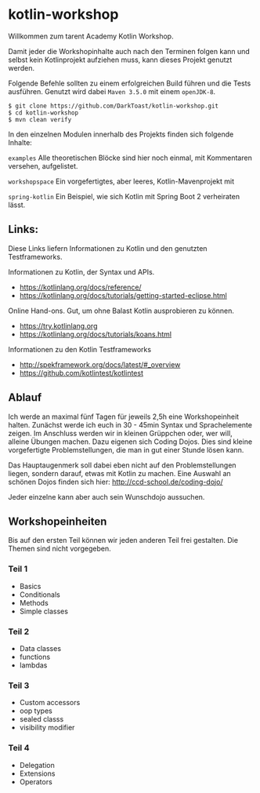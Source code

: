 # kotlin-workshop

Willkommen zum tarent Academy Kotlin Workshop.

Damit jeder die Workshopinhalte auch nach den Terminen folgen kann und selbst kein Kotlinprojekt aufziehen muss, kann dieses Projekt genutzt werden.

Folgende Befehle sollten zu einem erfolgreichen Build führen und die Tests ausführen. Genutzt wird dabei `Maven 3.5.0` mit einem `openJDK-8`.

    $ git clone https://github.com/DarkToast/kotlin-workshop.git
    $ cd kotlin-workshop
    $ mvn clean verify

In den einzelnen Modulen innerhalb des Projekts finden sich folgende Inhalte: 

`examples` Alle theoretischen Blöcke sind hier noch einmal, mit Kommentaren versehen, aufgelistet.  

`workshopspace` Ein vorgefertigtes, aber leeres, Kotlin-Mavenprojekt mit 

`spring-kotlin` Ein Beispiel, wie sich Kotlin mit Spring Boot 2 verheiraten lässt.


## Links:

Diese Links liefern Informationen zu Kotlin und den genutzten Testframeworks.

Informationen zu Kotlin, der Syntax und APIs.  
* https://kotlinlang.org/docs/reference/
* https://kotlinlang.org/docs/tutorials/getting-started-eclipse.html

Online Hand-ons. Gut, um ohne Balast Kotlin ausprobieren zu können.
* https://try.kotlinlang.org
* https://kotlinlang.org/docs/tutorials/koans.html

Informationen zu den Kotlin Testframeworks
* http://spekframework.org/docs/latest/#_overview
* https://github.com/kotlintest/kotlintest


## Ablauf

Ich werde an maximal fünf Tagen für jeweils 2,5h eine Workshopeinheit halten. Zunächst werde ich euch in 30 - 45min 
Syntax und Sprachelemente zeigen. Im Anschluss werden wir in kleinen Grüppchen oder, wer will, alleine Übungen machen.
Dazu eigenen sich Coding Dojos. Dies sind kleine vorgefertigte Problemstellungen, die man in gut einer Stunde lösen kann.

Das Hauptaugenmerk soll dabei eben nicht auf den Problemstellungen liegen, sondern darauf, etwas mit Kotlin zu machen. 
Eine Auswahl an schönen Dojos finden sich hier: http://ccd-school.de/coding-dojo/

Jeder einzelne kann aber auch sein Wunschdojo aussuchen.

## Workshopeinheiten

Bis auf den ersten Teil können wir jeden anderen Teil frei gestalten. Die Themen sind nicht vorgegeben.
 
### Teil 1
* Basics
* Conditionals
* Methods
* Simple classes

### Teil 2
* Data classes
* functions
* lambdas

### Teil 3
* Custom accessors
* oop types
* sealed classs
* visibility modifier

### Teil 4
* Delegation
* Extensions
* Operators
